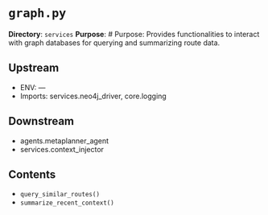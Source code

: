 # `graph.py`

**Directory**: `services`
**Purpose**: # Purpose: Provides functionalities to interact with graph databases for querying and summarizing route data.

## Upstream
- ENV: —
- Imports: services.neo4j_driver, core.logging

## Downstream
- agents.metaplanner_agent
- services.context_injector

## Contents
- `query_similar_routes()`
- `summarize_recent_context()`